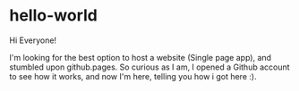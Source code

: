 # hello-world

Hi Everyone!

I'm looking for the best option to host a website (Single page app), and stumbled upon github.pages.
So curious as I am, I opened a Github account to see how it works, and now I'm here,
telling you how i got here :).

